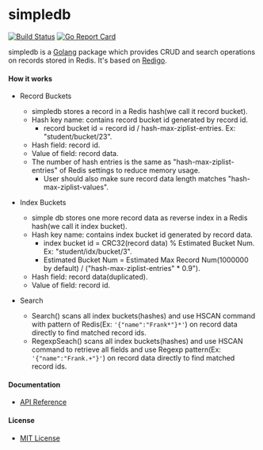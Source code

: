 # simpledb

[![Build Status](https://travis-ci.org/northbright/simpledb.svg?branch=master)](https://travis-ci.org/northbright/simpledb)
[![Go Report Card](https://goreportcard.com/badge/github.com/northbright/simpledb)](https://goreportcard.com/report/github.com/northbright/simpledb)

simpledb is a [Golang](https://golang.org) package which provides CRUD and search operations on records stored in Redis. It's based on [Redigo](https://github.com/garyburd/redigo).

#### How it works
* Record Buckets
    * simpledb stores a record in a Redis hash(we call it record bucket).
    * Hash key name: contains record bucket id generated by record id.
        * record bucket id = record id / hash-max-ziplist-entries. Ex: "student/bucket/23".
    * Hash field: record id.
    * Value of field: record data.
    * The number of hash entries is the same as "hash-max-ziplist-entries" of Redis settings to reduce memory usage.
        * User should also make sure record data length matches "hash-max-ziplist-values".

* Index Buckets
    * simple db stores one more record data as reverse index in a Redis hash(we call it index bucket).
    * Hash key name: contains index bucket id generated by record data.
        * index bucket id = CRC32(record data) % Estimated Bucket Num. Ex: "student/idx/bucket/3".
        * Estimated Bucket Num = Estimated Max Record Num(1000000 by default) / ("hash-max-ziplist-entries" * 0.9").
    * Hash field: record data(duplicated).
    * Value of field: record id.

* Search
    * Search() scans all index buckets(hashes) and use HSCAN command with pattern of Redis(Ex: `'{"name":"Frank*"}*'`) on record data directly to find matched record ids.
    * RegexpSeach() scans all index buckets(hashes) and use HSCAN command to retrieve all fields and use Regexp pattern(Ex: `'{"name":"Frank.+"}'`) on record data directly to find matched record ids.

#### Documentation
* [API Reference](https://godoc.org/github.com/northbright/simpledb)

#### License
* [MIT License](./LICENSE)

